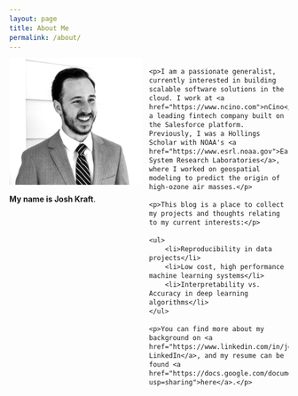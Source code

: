 ```yaml
---
layout: page
title: About Me
permalink: /about/
---
```

<html>
<style>
    .column {
        float: left;
        width: 50%;
      }
      
      /* Clear floats after the columns */
      .row:after {
        content: "";
        display: table;
        clear: both;
      }
</style>

<div class="row">
  <div class="column">
    <img src="../images/avatar.jpg">
    <p><b>My name is Josh Kraft</b>.</p>
  </div>
  <div class="column">

    <p>I am a passionate generalist, currently interested in building scalable software solutions in the cloud. I work at <a href="https://www.ncino.com">nCino</a>, a leading fintech company built on the Salesforce platform. Previously, I was a Hollings Scholar with NOAA's <a href="https://www.esrl.noaa.gov">Earth System Research Laboratories</a>, where I worked on geospatial modeling to predict the origin of high-ozone air masses.</p>

    <p>This blog is a place to collect my projects and thoughts relating to my current interests:</p>

    <ul>
        <li>Reproducibility in data projects</li>
        <li>Low cost, high performance machine learning systems</li>
        <li>Interpretability vs. Accuracy in deep learning algorithms</li>
    </ul>

    <p>You can find more about my background on <a href="https://www.linkedin.com/in/joshtkraft/">my LinkedIn</a>, and my resume can be found <a href="https://docs.google.com/document/d/1QPjd0Ydgf7HYkJ7bAt2_J0jOdcviuKXVbURgtfXkm08/edit?usp=sharing">here</a>.</p>

  </div>
</div>
</html>